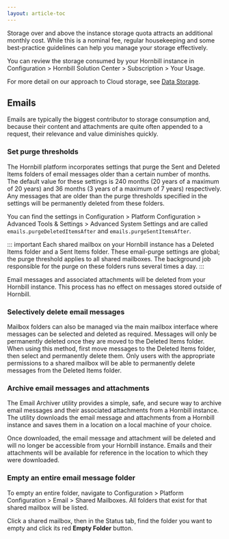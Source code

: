 ```yaml
---
layout: article-toc
---
```


Storage over and above the instance storage quota attracts an additional monthly cost. While this is a nominal fee, regular housekeeping and some best-practice guidelines can help you manage your storage effectively.

You can review the storage consumed by your Hornbill instance in Configuration > Hornbill Solution Center > Subscription > Your Usage.

For more detail on our approach to Cloud storage, see [Data Storage](/hornbill-cloud/data-storage).

## Emails
Emails are typically the biggest contributor to storage consumption and, because their content and attachments are quite often appended to a request, their relevance and value diminishes quickly.

### Set purge thresholds
The Hornbill platform incorporates settings that purge the Sent and Deleted Items folders of email messages older than a certain number of months. The default value for these settings is 240 months (20 years of a maximum of 20 years) and 36 months (3 years of a maximum of 7 years) respectively. Any messages that are older than the purge thresholds specified in the settings will be permanently deleted from these folders.

You can find the settings in Configuration > Platform Configuration > Advanced Tools & Settings > Advanced System Settings and are called `emails.purgeDeletedItemsAfter` and `emails.purgeSentItemsAfter`.

::: important 
Each shared mailbox on your Hornbill instance has a Deleted Items folder and a Sent Items folder. These email-purge settings are global; the purge threshold applies to all shared mailboxes. The background job responsible for the purge on these folders runs several times a day.
::: 

Email messages and associated attachments will be deleted from your Hornbill instance. This process has no effect on messages stored outside of Hornbill.

### Selectively delete email messages
Mailbox folders can also be managed via the main mailbox interface where messages can be selected and deleted as required. Messages will only be permanently deleted once they are moved to the Deleted Items folder. When using this method, first move messages to the Deleted Items folder, then select and permanently delete them. Only users with the appropriate permissions to a shared mailbox will be able to permanently delete messages from the Deleted Items folder.

### Archive email messages and attachments
The Email Archiver utility provides a simple, safe, and secure way to archive email messages and their associated attachments from a Hornbill instance. The utility downloads the email message and attachments from a Hornbill instance and saves them in a location on a local machine of your choice.

Once downloaded, the email message and attachment will be deleted and will no longer be accessible from your Hornbill instance. Emails and their attachments will be available for reference in the location to which they were downloaded.

### Empty an entire email message folder
To empty an entire folder, navigate to Configuration > Platform Configuration > Email > Shared Mailboxes. All folders that exist for that shared mailbox will be listed. 

Click a shared mailbox, then in the Status tab, find the folder you want to empty and click its red **Empty Folder** button. 

<!-- esp-config/storage/emails>
